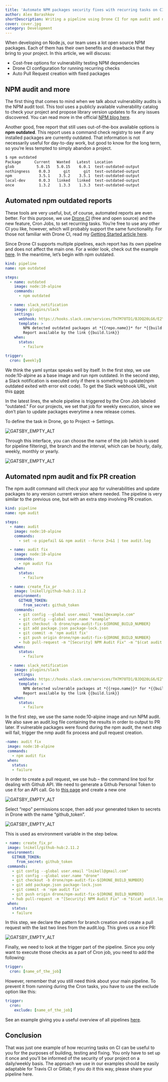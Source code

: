 ```yaml
---
title: 'Automate NPM packages security fixes with recurring tasks on CI'
author: Alex Barashkov
shortDescription: Writing a pipeline using Drone CI for npm audit and npm fix commands with automatic creation of fix PR on GitHub.
cover: cover.jpg
category: Development
---
```


When developing on Node.js, our team uses a lot open source NPM packages. Each of them has their own benefits and drawbacks that they bring to your project. In this article, we will discuss:

- Cost-free options for vulnerability testing NPM dependencies
- Drone CI configuration for running recurring checks
- Auto Pull Request creation with fixed packages

## NPM audit and more

The first thing that comes to mind when we talk about vulnerability audits is the NPM audit tool. This tool uses a publicly available vulnerability catalog to check your project and propose library version updates to fix any issues discovered. You can read more in the official [NPM blog here](https://blog.npmjs.org/post/173719309445/npm-audit-identify-and-fix-insecure).

Another good, free report that still uses out-of-the-box available options is **npm outdated**. This report uses a command check registry to see if any installed packages are currently outdated. That information is not necessarily useful for day-to-day work, but good to know for the long term, so you’re less tempted to simply abandon a project.

```bash
$ npm outdated
Package      Current   Wanted   Latest  Location
glob          5.0.15   5.0.15    6.0.1  test-outdated-output
nothingness    0.0.3      git      git  test-outdated-output
npm            3.5.1    3.5.2    3.5.1  test-outdated-output
local-dev      0.0.3   linked   linked  test-outdated-output
once           1.3.2    1.3.3    1.3.3  test-outdated-output
```

## Automated npm outdated reports

These tools are very useful, but, of course, automated reports are even better. For this purpose, we use [Drone CI](https://drone.io/) (free and open source) and the new feature, Cron Jobs, to set recurring tasks. You’re free to use any other CI you like, however, which will probably support the same functionality. For those not familiar with Drone CI, read my [Getting Started article here](/blog/getting-started-with-open-source-drone-ci).

Since Drone CI supports multiple pipelines, each report has its own pipeline and does not affect the main one. For a wider look, check out the example [here](https://example.com/). In the meantime, let’s begin with npm outdated.

```yaml
kind: pipeline
name: npm outdated

steps:
  - name: outdated
    image: node:10-alpine
    commands:
      - npm outdated

  - name: slack_notification
    image: plugins/slack
    settings:
      webhook: https://hooks.slack.com/services/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
      template: >
        NPN detected outdated packages at *{{repo.name}}* for *{{build.branch}}* branch. 
        Report available by the link {{build.link}}
    when:
      status:
        - failure

trigger:
  cron: [weekly]
```

We think the yaml syntax speaks well by itself. In the first step, we use node:10-alpine as a base image and run npm outdated. In the second step, a Slack notification is executed only if there is something to update(npm outdated exited with error exit code). To get the Slack webhook URL, visit this [page](https://slack.com/apps/A0F7XDUAZ-incoming-webhooks?next_id=0)

In the latest lines, the whole pipeline is triggered by the Cron Job labeled “outdated.” For our projects, we set that job for weekly execution, since we don’t plan to update packages everytime a new release comes.

To define the task in Drone, go to Project -> Settings.

![GATSBY_EMPTY_ALT](npm1.png)

Through this interface, you can choose the name of the job (which is used for pipeline filtering), the branch and the interval, which can be hourly, daily, weekly, monthly or yearly.

![GATSBY_EMPTY_ALT](npm2.png)

## Automated npm audit and fix PR creation

The npm audit command will check your app for vulnerabilities and update packages to any version current version where needed. The pipeline is very similar to the previous one, but with an extra step involving PR creation.

```yaml
kind: pipeline
name: npm audit

steps:
  - name: audit
    image: node:10-alpine
    commands:
      - set -o pipefail && npm audit --force 2>&1 | tee audit.log

  - name: audit fix
    image: node:10-alpine
    commands:
      - npm audit fix
    when:
      status:
        - failure

  - name: create_fix_pr
    image: lnikell/github-hub:2.11.2
    environment:
      GITHUB_TOKEN:
        from_secret: github_token
    commands:
      - git config --global user.email "email@example.com"
      - git config --global user.name "example"
      - git checkout -b drone/npm-audit-fix-${DRONE_BUILD_NUMBER}
      - git add package.json package-lock.json
      - git commit -m 'npm audit fix'
      - git push origin drone/npm-audit-fix-${DRONE_BUILD_NUMBER}
      - hub pull-request -m "[Security] NPM Audit Fix" -m "$(cat audit.log | tail -2)" -m "${DRONE_BUILD_LINK}"
    when:
      status:
        - failure

  - name: slack_notification
    image: plugins/slack
    settings:
      webhook: https://hooks.slack.com/services/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
      template: >
        NPN detected vulnerable packages at *{{repo.name}}* for *{{build.branch}}* branch. 
        Report available by the link {{build.link}}
    when:
      status:
        - failure
```

In the first step, we use the same node:10-alpine image and run NPM audit. We also save an audit.log file containing the results in order to output to PR later. If vulnerable packages were found during the npm audit, the next step will fail, trigger the nmp audit fix process and pull request creation.

```yaml
-name: audit fix
 image: node:10-alpine
 commands:
   - npm audit fix
 when:
   status:
   - failure
```

In order to create a pull request, we use hub – the command line tool for dealing with Github API. We need to generate a Github Personal Token to use it for an API call. Go to [this page](https://github.com/settings/tokens) and create a new one

![GATSBY_EMPTY_ALT](npm3.png)

Select “repo” permissions scope, then add your generated token to secrets in Drone with the name “github_token”.

![GATSBY_EMPTY_ALT](npm4.png)

This is used as environment variable in the step below.

```yaml
- name: create_fix_pr
 image: lnikell/github-hub:2.11.2
 environment:
   GITHUB_TOKEN:
     from_secret: github_token
 commands:
   - git config --global user.email "lnikell@gmail.com"
   - git config --global user.name "drone"
   - git checkout -b drone/npm-audit-fix-${DRONE_BUILD_NUMBER}
   - git add package.json package-lock.json
   - git commit -m 'npm audit fix'
   - git push origin drone/npm-audit-fix-${DRONE_BUILD_NUMBER}
   - hub pull-request -m "[Security] NPM Audit Fix" -m "$(cat audit.log | tail -2)" -m "${DRONE_BUILD_LINK}"
 when:
   status:
   - failure
```

In this step, we declare the pattern for branch creation and create a pull request with the last two lines from the audit.log. This gives us a nice PR:

![GATSBY_EMPTY_ALT](npm5.png)

Finally, we need to look at the trigger part of the pipeline. Since you only want to execute those checks as a part of Cron job, you need to add the following:

```yaml
trigger:
  cron: [name_of_the_job]
```

However, remember that you still need think about your main pipeline. To prevent it from running during the Cron tasks, you have to use the exclude option like this:

```yaml
trigger:
  cron:
    exclude: [name_of_the_job]
```

See an example giving you a useful overview of all pipelines [here](https://gist.github.com/lnikell/b7caff94900bddf1a71f9e4543ecc787).

## Conclusion

That was just one example of how recurring tasks on CI can be useful to you for the purposes of building, testing and fixing. You only have to set up it once and you’ll be informed of the security of your project on a daily/weekly basis. The approach we use in our examples should be easily adaptable for Travis CI or Gitlab; if you do it this way, please share your pipeline here.

